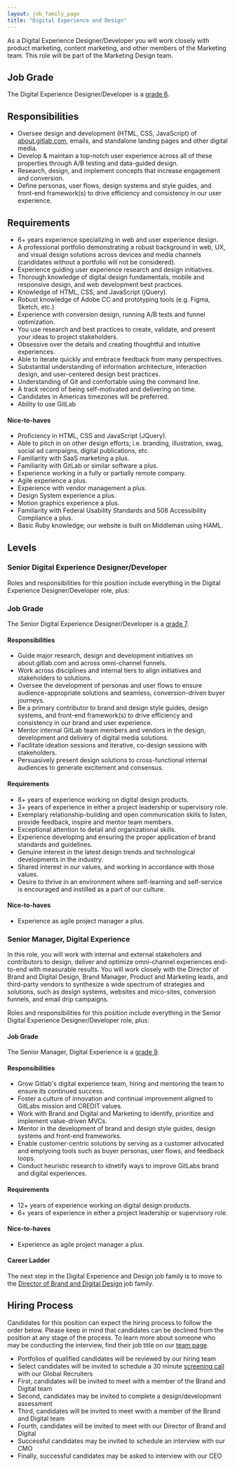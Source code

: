 ```yaml
---
layout: job_family_page
title: "Digital Experience and Design"
---
```


As a Digital Experience Designer/Developer you will work closely with product marketing, content marketing, and other members of the Marketing team. This role will be part of the Marketing Design team. 

## Job Grade 

The Digital Experience Designer/Developer is a [grade 6](/handbook/total-rewards/compensation/compensation-calculator/#gitlab-job-grades).


## Responsibilities

* Oversee design and development (HTML, CSS, JavaScript) of [about.gitlab.com](/), emails, and standalone landing pages and other digital media.
* Develop & maintain a top-notch user experience across all of these properties through A/B testing and data-guided design.
* Research, design, and implement concepts that increase engagement and conversion.
* Define personas, user flows, design systems and style guides, and front-end framework(s) to drive efficiency and consistency in our user experience.

## Requirements

* 6+ years experience specializing in web and user experience design.
* A professional portfolio demonstrating a robust background in web, UX, and visual design solutions across devices and media channels (candidates without a portfolio will not be considered).
* Experience guiding user experience research and design initiatives.
* Thorough knowledge of digital design fundamentals, mobile and responsive design, and web development best practices.
* Knowledge of HTML, CSS, and JavaScript (jQuery).
* Robust knowledge of Adobe CC and prototyping tools (e.g. Figma, Sketch, etc.)
* Experience with conversion design, running A/B tests and funnel optimization.
* You use research and best practices to create, validate, and present your ideas to project stakeholders.
* Obsessive over the details and creating thoughtful and intuitive experiences.
* Able to iterate quickly and embrace feedback from many perspectives.
* Substantial understanding of information architecture, interaction design, and user-centered design best practices.
* Understanding of Git and comfortable using the command line.
* A track record of being self-motivated and delivering on time.
* Candidates in Americas timezones will be preferred.
* Ability to use GitLab

#### Nice-to-haves

* Proficiency in HTML, CSS and JavaScript (JQuery).
* Able to pitch in on other design efforts; i.e. branding, illustration, swag, social ad campaigns, digital publications, etc.
* Familiarity with SaaS marketing a plus.
* Familiarity with GitLab or similar software a plus.
* Experience working in a fully or partially remote company.
* Agile experience a plus.
* Experience with vendor management a plus.
* Design System experience a plus.
* Motion graphics experience a plus.
* Familiarity with Federal Usability Standards and 508 Accessibility Compliance a plus. 
* Basic Ruby knowledge; our website is built on Middleman using HAML.


## Levels


### Senior Digital Experience Designer/Developer

Roles and responsibilities for this position include everything in the Digital Experience Designer/Developer role, plus:

### Job Grade 

The Senior Digital Experience Designer/Developer is a [grade 7](/handbook/total-rewards/compensation/compensation-calculator/#gitlab-job-grades).

#### Responsibilities
* Guide major research, design and development initiatives on about.gitlab.com and across omni-channel funnels.
* Work across disciplines and internal tiers to align initiatives and stakeholders to solutions.
* Oversee the development of personas and user flows to ensure audience-appropriate solutions and seamless, conversion-driven buyer journeys.
* Be a primary contributor to brand and design style guides, design systems, and front-end framework(s) to drive efficiency and consistency in our brand and user experience.
* Mentor internal GitLab team members and vendors in the design, development and delivery of digital media solutions.
* Facilitate ideation sessions and iterative, co-design sessions with stakeholders.
* Persuasively present design solutions to cross-functional internal audiences to generate excitement and consensus.


#### Requirements
* 8+ years of experience working on digital design products.
* 3+ years of experience in either a project leadership or supervisory role.
* Exemplary relationship-building and open communication skills to listen, provide feedback, inspire and mentor team members.
* Exceptional attention to detail and organizational skills.
* Experience developing and ensuring the proper application of brand standards and guidelines.
* Genuine interest in the latest design trends and technological developments in the industry.
* Shared interest in our values, and working in accordance with those values. 
* Desire to thrive in an environment where self-learning and self-service is encouraged and instilled as a part of our culture.

#### Nice-to-haves

* Experience as agile project manager a plus.

### Senior Manager, Digital Experience 

In this role, you will work with internal and external stakeholers and contributors to design, deliver and optimize omni-channel experiences end-to-end with measurable results. You will work closely with the Director of Brand and Digital Design, Brand Manager, Product and Marketing leads, and third-party vendors to synthesize a wide spectrum of strategies and solutions, such as design systems, websites and mico-sites, conversion funnels, and email drip campaigns. 

Roles and responsibilities for this position include everything in the Senior Digital Experience Designer/Developer role, plus:

#### Job Grade 

The Senior Manager, Digital Experience is a [grade 9](/handbook/total-rewards/compensation/compensation-calculator/#gitlab-job-grades).

#### Responsibilities
* Grow Gitlab's digital experience team, hiring and mentoring the team to ensure its continued success.
* Foster a culture of innovation and continual improvement aligned to GitLabs mission and CREDIT values.
* Work with Brand and Digital and Marketing to identify, prioritize and implement value-driven MVCs. 
* Mentor in the development of brand and design style guides, design systems and front-end frameworks.
* Enable customer-centric solutions by serving as a customer advocated and emplyoing tools such as buyer personas, user flows, and feedback loops. 
* Conduct heuristic research to idnetify ways to improve GitLabs brand and digital experiences.  


#### Requirements

* 12+ years of experience working on digital design products.
* 6+ years of experience in either a project leadership or supervisory role.

#### Nice-to-haves

* Experience as agile project manager a plus.

#### Career Ladder

The next step in the Digital Experience and Design job family is to move to the [Director of Brand and Digital Design](/job-families/marketing/director-brand-and-digital/) job family. 

## Hiring Process

Candidates for this position can expect the hiring process to follow the order below. Please keep in mind that candidates can be declined from the position at any stage of the process. To learn more about someone who may be conducting the interview, find their job title on our [team page](/company/team).

* Portfolios of qualified candidates will be reviewed by our hiring team
* Select candidates will be invited to schedule a 30 minute [screening call](/handbook/hiring/#screening-call) with our Global Recruiters
* First, candidates will be invited to meet with a member of the Brand and Digital team
* Second, candidates may be invited to complete a design/development assessment
* Third, candidates will be invited to meet wwith a member of the Brand and Digital team
* Fourth, candidates will be invited to meet with our Director of Brand and Digital
* Successful candidates may be invited to schedule an interview with our CMO
* Finally, successful candidates may be asked to interview with our CEO
